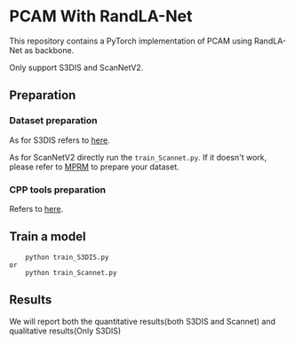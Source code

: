# PCAM With RandLA-Net

This repository contains a PyTorch implementation of PCAM using RandLA-Net as backbone.

Only support S3DIS and ScanNetV2.

## Preparation

### Dataset  preparation

As for S3DIS refers to [here](https://github.com/mellody11/RandLA-Net-Pytorch-New).

As for ScanNetV2 directly run the `train_Scannet.py`. If it doesn't work, please refer to [MPRM](https://github.com/plusmultiply/mprm) to prepare your dataset.

### CPP tools preparation

Refers to [here](https://github.com/mellody11/RandLA-Net-Pytorch-New).

## Train a model

```
  	python train_S3DIS.py
or
  	python train_Scannet.py
```

## Results

We will report both the quantitative results(both S3DIS and Scannet) and qualitative results(Only S3DIS)
